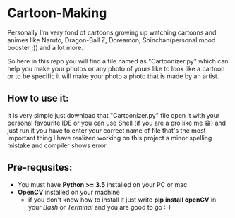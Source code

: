 # Cartoon-Making

Personally I'm very fond of cartoons growing up watching cartoons and animes like Naruto, Dragon-Ball Z, Doreamon, Shinchan(personal mood booster ;)) and a lot more.

So here in this repo you will find a file named as "Cartoonizer.py" which can help you make your photos or any photo of yours like to look like a cartoon or to be specific
it will make your photo a photo that is made by an artist.

## How to use it:

It is very simple just download that "Cartoonizer.py" file open it with your personal favourite IDE or you can use Shell (if you are a pro like me 😁) and just run it
you have to enter your correct name of file that's the most important thing I have realized working on this project a minor spelling mistake and compiler shows error

## Pre-requsites:

- You must have **Python >= 3.5** installed on your PC or mac
- **OpenCV** installed on your machine
    - if you don't know how to install it just write
      **pip install openCV** in your *Bash* or *Terminal* and you are good to go :-)
